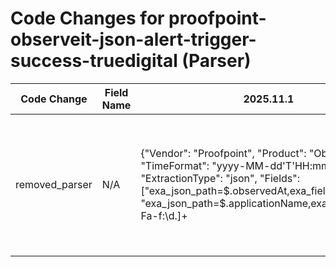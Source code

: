 # Code Changes for proofpoint-observeit-json-alert-trigger-success-truedigital (Parser)

| Code Change | Field Name | 2025.11.1 | 2025.12.1 |
|-------------|------------|-----------|------------|
| removed_parser | N/A | {"Vendor": "Proofpoint", "Product": "ObserveIT", "TimeFormat": "yyyy-MM-dd'T'HH:mm:ss.SSSZ", "ExtractionType": "json", "Fields": ["exa_json_path=$.observedAt,exa_field_name=time", "exa_json_path=$.applicationName,exa_regex=(?:[A-Fa-f:\d.]+|({app}[^\"]+))", "exa_json_path=$.command,exa_field_name=command", "exa_json_path=$.domainName,exa_field_name=domain", "exa_json_path=$.endpointName,exa_field_name=host", "exa_json_path=$.loginName,exa_regex=({user}[\w\.\-\!\#\^\~]{1,40}\$?)$", "exa_json_path=$.loginName,exa_regex=({full_name}\w+\s\w+)", "exa_json_path=$.os,exa_field_name=os", "exa_json_path=$.remoteAddress,exa_regex=(?:127\.0\.0\.1|({src_ip}((([0-9a-fA-F.]{0,4}):{1,2}){1,7}([0-9a-fA-F]){0,4})|(((25[0-5]|(2[0-4]|1\d|[0-9]|)\d)\.?\b){4}))(:({src_port}\d+))?)", "exa_json_path=$.remoteHostName,exa_regex=(?:\(local\)|({src_ip}((([0-9a-fA-F.]{0,4}):{1,2}){1,7}([0-9a-fA-F]){0,4})|(((25[0-5]|(2[0-4]|1\d|[0-9]|)\d)\.?\b){4}))(:({src_port}\d+))?|({src_host}[^\",]+))", "exa_json_path=$.ruleCategoryName,exa_field_name=alert_type", "exa_json_path=$.ruleName,exa_field_name=alert_name", "exa_json_path=$.severity,exa_field_name=alert_severity", "exa_json_path=$.sessionId,exa_field_name=session_id", "exa_json_path=$.ruleDesc,exa_field_name=additional_info", "exa_json_path=$.detailsUrl,exa_field_name=additional_info", "exa_json_path=$.sqlUserName,exa_field_name=db_user", "exa_json_path=$.databaseName,exa_field_name=db_name", "exa_json_path=$.id,exa_field_name=alert_id"], "Name": "proofpoint-observeit-json-alert-trigger-success-truedigital", "Conditions": ["\"observedAt\": \"", "\"sessionUrl\": \"", "\"loginName\": \"", "\"ruleCategoryName\": \"TRUE DIGITAL WINDOWS RULES\""], "ParserVersion": "v1.0.0"} | N/A |